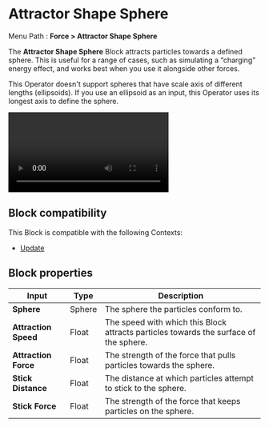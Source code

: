 # Attractor Shape Sphere

Menu Path : **Force > Attractor Shape Sphere**

The **Attractor Shape Sphere** Block attracts particles towards a defined sphere. This is useful for a range of cases, such as simulating a “charging” energy effect, and works best when you use it alongside other forces.

This Operator doesn't support spheres that have scale axis of different lengths (ellipsoids). If you use an ellipsoid as an input, this Operator uses its longest axis to define the sphere.

<video src="Images/Block-ConformToSphereExample.mp4" title="Particles moving inwards and adjusting their positions to form a spherical shape." width="320" height="auto" autoplay="true" loop="true" controls></video>

## Block compatibility

This Block is compatible with the following Contexts:

- [Update](Context-Update.md)

## Block properties

| **Input**            | **Type** | **Description**                                              |
| -------------------- | -------- | ------------------------------------------------------------ |
| **Sphere**           | Sphere   | The sphere the particles conform to.                         |
| **Attraction Speed** | Float    | The speed with which this Block attracts particles towards the surface of the sphere. |
| **Attraction Force** | Float    | The strength of the force that pulls particles towards the sphere. |
| **Stick Distance**   | Float    | The distance at which particles attempt to stick to the sphere. |
| **Stick Force**      | Float    | The strength of the force that keeps particles on the sphere. |
